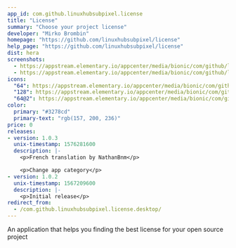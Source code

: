 ```yaml
---
app_id: com.github.linuxhubsubpixel.license
title: "License"
summary: "Choose your project license"
developer: "Mirko Brombin"
homepage: "https://github.com/linuxhubsubpixel/license"
help_page: "https://github.com/linuxhubsubpixel/license"
dist: hera
screenshots:
  - https://appstream.elementary.io/appcenter/media/bionic/com/github/linuxhubsubpixel.license/0000E0DD1069BF881217979682BD0C8F/screenshots/image-1_orig.png
  - https://appstream.elementary.io/appcenter/media/bionic/com/github/linuxhubsubpixel.license/0000E0DD1069BF881217979682BD0C8F/screenshots/image-2_orig.png
icons:
  "64": https://appstream.elementary.io/appcenter/media/bionic/com/github/linuxhubsubpixel.license/0000E0DD1069BF881217979682BD0C8F/icons/64x64/com.github.linuxhubsubpixel.license_com.github.linuxhubsubpixel.license.png
  "128": https://appstream.elementary.io/appcenter/media/bionic/com/github/linuxhubsubpixel.license/0000E0DD1069BF881217979682BD0C8F/icons/128x128/com.github.linuxhubsubpixel.license_com.github.linuxhubsubpixel.license.png
  "64@2": https://appstream.elementary.io/appcenter/media/bionic/com/github/linuxhubsubpixel.license/0000E0DD1069BF881217979682BD0C8F/icons/64x64@2/com.github.linuxhubsubpixel.license_com.github.linuxhubsubpixel.license.png
color:
  primary: "#3278cd"
  primary-text: "rgb(157, 200, 236)"
price: 0
releases:
- version: 1.0.3
  unix-timestamp: 1576281600
  description: |-
    <p>French translation by NathanBnm</p>

    <p>Change app category</p>
- version: 1.0.2
  unix-timestamp: 1567209600
  description: |-
    <p>Initial release</p>
redirect_from:
  - /com.github.linuxhubsubpixel.license.desktop/
---
```


<p>An application that helps you finding the best license for your open source project</p>
